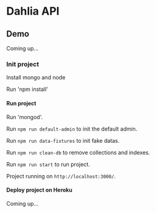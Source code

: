 # Dahlia API


## Demo

Coming up...

### Init project

Install mongo and node

Run 'npm install'

#### Run project

Run 'mongod'.

Run `npm run default-admin` to init the default admin.

Run `npm run data-fixtures` to init fake datas.

Run `npm run clean-db` to remove collections and indexes.

Run `npm run start` to run project.

Project running on `http://localhost:3000/`.

#### Deploy project on Heroku

Coming up...